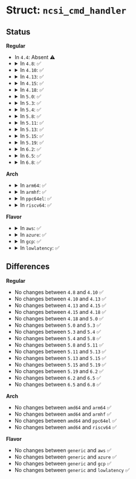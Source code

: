 # Struct: <code>ncsi_cmd_handler</code>

## Status
<b>Regular</b>
<ul>
<li>
In <code>4.4</code>: Absent ⚠️
</li>
<li>
<details>
<summary>In <code>4.8</code>: ✅</summary>

```c
struct ncsi_cmd_handler {
    unsigned char type;
    int payload;
    int (*handler)(struct sk_buff *, struct ncsi_cmd_arg *);
};
```
</details>
</li>
<li>
<details>
<summary>In <code>4.10</code>: ✅</summary>

```c
struct ncsi_cmd_handler {
    unsigned char type;
    int payload;
    int (*handler)(struct sk_buff *, struct ncsi_cmd_arg *);
};
```
</details>
</li>
<li>
<details>
<summary>In <code>4.13</code>: ✅</summary>

```c
struct ncsi_cmd_handler {
    unsigned char type;
    int payload;
    int (*handler)(struct sk_buff *, struct ncsi_cmd_arg *);
};
```
</details>
</li>
<li>
<details>
<summary>In <code>4.15</code>: ✅</summary>

```c
struct ncsi_cmd_handler {
    unsigned char type;
    int payload;
    int (*handler)(struct sk_buff *, struct ncsi_cmd_arg *);
};
```
</details>
</li>
<li>
<details>
<summary>In <code>4.18</code>: ✅</summary>

```c
struct ncsi_cmd_handler {
    unsigned char type;
    int payload;
    int (*handler)(struct sk_buff *, struct ncsi_cmd_arg *);
};
```
</details>
</li>
<li>
<details>
<summary>In <code>5.0</code>: ✅</summary>

```c
struct ncsi_cmd_handler {
    unsigned char type;
    int payload;
    int (*handler)(struct sk_buff *, struct ncsi_cmd_arg *);
};
```
</details>
</li>
<li>
<details>
<summary>In <code>5.3</code>: ✅</summary>

```c
struct ncsi_cmd_handler {
    unsigned char type;
    int payload;
    int (*handler)(struct sk_buff *, struct ncsi_cmd_arg *);
};
```
</details>
</li>
<li>
<details>
<summary>In <code>5.4</code>: ✅</summary>

```c
struct ncsi_cmd_handler {
    unsigned char type;
    int payload;
    int (*handler)(struct sk_buff *, struct ncsi_cmd_arg *);
};
```
</details>
</li>
<li>
<details>
<summary>In <code>5.8</code>: ✅</summary>

```c
struct ncsi_cmd_handler {
    unsigned char type;
    int payload;
    int (*handler)(struct sk_buff *, struct ncsi_cmd_arg *);
};
```
</details>
</li>
<li>
<details>
<summary>In <code>5.11</code>: ✅</summary>

```c
struct ncsi_cmd_handler {
    unsigned char type;
    int payload;
    int (*handler)(struct sk_buff *, struct ncsi_cmd_arg *);
};
```
</details>
</li>
<li>
<details>
<summary>In <code>5.13</code>: ✅</summary>

```c
struct ncsi_cmd_handler {
    unsigned char type;
    int payload;
    int (*handler)(struct sk_buff *, struct ncsi_cmd_arg *);
};
```
</details>
</li>
<li>
<details>
<summary>In <code>5.15</code>: ✅</summary>

```c
struct ncsi_cmd_handler {
    unsigned char type;
    int payload;
    int (*handler)(struct sk_buff *, struct ncsi_cmd_arg *);
};
```
</details>
</li>
<li>
<details>
<summary>In <code>5.19</code>: ✅</summary>

```c
struct ncsi_cmd_handler {
    unsigned char type;
    int payload;
    int (*handler)(struct sk_buff *, struct ncsi_cmd_arg *);
};
```
</details>
</li>
<li>
<details>
<summary>In <code>6.2</code>: ✅</summary>

```c
struct ncsi_cmd_handler {
    unsigned char type;
    int payload;
    int (*handler)(struct sk_buff *, struct ncsi_cmd_arg *);
};
```
</details>
</li>
<li>
<details>
<summary>In <code>6.5</code>: ✅</summary>

```c
struct ncsi_cmd_handler {
    unsigned char type;
    int payload;
    int (*handler)(struct sk_buff *, struct ncsi_cmd_arg *);
};
```
</details>
</li>
<li>
<details>
<summary>In <code>6.8</code>: ✅</summary>

```c
struct ncsi_cmd_handler {
    unsigned char type;
    int payload;
    int (*handler)(struct sk_buff *, struct ncsi_cmd_arg *);
};
```
</details>
</li>
</ul>
<b>Arch</b>
<ul>
<li>
<details>
<summary>In <code>arm64</code>: ✅</summary>

```c
struct ncsi_cmd_handler {
    unsigned char type;
    int payload;
    int (*handler)(struct sk_buff *, struct ncsi_cmd_arg *);
};
```
</details>
</li>
<li>
<details>
<summary>In <code>armhf</code>: ✅</summary>

```c
struct ncsi_cmd_handler {
    unsigned char type;
    int payload;
    int (*handler)(struct sk_buff *, struct ncsi_cmd_arg *);
};
```
</details>
</li>
<li>
<details>
<summary>In <code>ppc64el</code>: ✅</summary>

```c
struct ncsi_cmd_handler {
    unsigned char type;
    int payload;
    int (*handler)(struct sk_buff *, struct ncsi_cmd_arg *);
};
```
</details>
</li>
<li>
<details>
<summary>In <code>riscv64</code>: ✅</summary>

```c
struct ncsi_cmd_handler {
    unsigned char type;
    int payload;
    int (*handler)(struct sk_buff *, struct ncsi_cmd_arg *);
};
```
</details>
</li>
</ul>
<b>Flavor</b>
<ul>
<li>
<details>
<summary>In <code>aws</code>: ✅</summary>

```c
struct ncsi_cmd_handler {
    unsigned char type;
    int payload;
    int (*handler)(struct sk_buff *, struct ncsi_cmd_arg *);
};
```
</details>
</li>
<li>
<details>
<summary>In <code>azure</code>: ✅</summary>

```c
struct ncsi_cmd_handler {
    unsigned char type;
    int payload;
    int (*handler)(struct sk_buff *, struct ncsi_cmd_arg *);
};
```
</details>
</li>
<li>
<details>
<summary>In <code>gcp</code>: ✅</summary>

```c
struct ncsi_cmd_handler {
    unsigned char type;
    int payload;
    int (*handler)(struct sk_buff *, struct ncsi_cmd_arg *);
};
```
</details>
</li>
<li>
<details>
<summary>In <code>lowlatency</code>: ✅</summary>

```c
struct ncsi_cmd_handler {
    unsigned char type;
    int payload;
    int (*handler)(struct sk_buff *, struct ncsi_cmd_arg *);
};
```
</details>
</li>
</ul>

## Differences
<b>Regular</b>
<ul>
<li>
No changes between <code>4.8</code> and <code>4.10</code> ✅
</li>
<li>
No changes between <code>4.10</code> and <code>4.13</code> ✅
</li>
<li>
No changes between <code>4.13</code> and <code>4.15</code> ✅
</li>
<li>
No changes between <code>4.15</code> and <code>4.18</code> ✅
</li>
<li>
No changes between <code>4.18</code> and <code>5.0</code> ✅
</li>
<li>
No changes between <code>5.0</code> and <code>5.3</code> ✅
</li>
<li>
No changes between <code>5.3</code> and <code>5.4</code> ✅
</li>
<li>
No changes between <code>5.4</code> and <code>5.8</code> ✅
</li>
<li>
No changes between <code>5.8</code> and <code>5.11</code> ✅
</li>
<li>
No changes between <code>5.11</code> and <code>5.13</code> ✅
</li>
<li>
No changes between <code>5.13</code> and <code>5.15</code> ✅
</li>
<li>
No changes between <code>5.15</code> and <code>5.19</code> ✅
</li>
<li>
No changes between <code>5.19</code> and <code>6.2</code> ✅
</li>
<li>
No changes between <code>6.2</code> and <code>6.5</code> ✅
</li>
<li>
No changes between <code>6.5</code> and <code>6.8</code> ✅
</li>
</ul>
<b>Arch</b>
<ul>
<li>
No changes between <code>amd64</code> and <code>arm64</code> ✅
</li>
<li>
No changes between <code>amd64</code> and <code>armhf</code> ✅
</li>
<li>
No changes between <code>amd64</code> and <code>ppc64el</code> ✅
</li>
<li>
No changes between <code>amd64</code> and <code>riscv64</code> ✅
</li>
</ul>
<b>Flavor</b>
<ul>
<li>
No changes between <code>generic</code> and <code>aws</code> ✅
</li>
<li>
No changes between <code>generic</code> and <code>azure</code> ✅
</li>
<li>
No changes between <code>generic</code> and <code>gcp</code> ✅
</li>
<li>
No changes between <code>generic</code> and <code>lowlatency</code> ✅
</li>
</ul>

